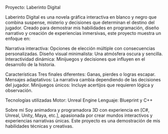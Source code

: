 Proyecto: Laberinto Digital

Laberinto Digital es una novela gráfica interactiva en blanco y negro que combina suspense, misterio y decisiones que determinan el destino del jugador. Creado para demostrar mis habilidades en programación, 
diseño narrativo y creación de experiencias inmersivas, este proyecto muestra un enfoque en:

Narrativa interactiva: Opciones de elección múltiple con consecuencias personalizadas.
Diseño visual minimalista: Una atmósfera oscura y sencilla.
Interactividad dinámica: Minijuegos y decisiones que influyen en el desarrollo de la historia.

Características
Tres finales diferentes: Ganas, pierdes o logras escapar.
Mensajes adaptativos: La narrativa cambia dependiendo de las decisiones del jugador.
Minijuegos únicos: Incluye acertijos que requieren lógica y observación.

Tecnologías utilizadas
Motor: Unreal Engine
Lenguaje: Blueprint y C++

Sobre mí
Soy animadora y programadora 3D con experiencia en [C#, Unreal, Unity, Maya, etc.], apasionada por crear mundos interactivos y experiencias narrativas únicas. Este proyecto es una demostración de mis habilidades técnicas y creativas.
